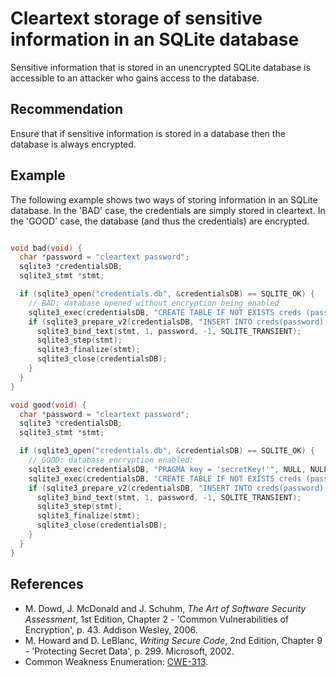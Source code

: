 # Cleartext storage of sensitive information in an SQLite database
Sensitive information that is stored in an unencrypted SQLite database is accessible to an attacker who gains access to the database.


## Recommendation
Ensure that if sensitive information is stored in a database then the database is always encrypted.


## Example
The following example shows two ways of storing information in an SQLite database. In the 'BAD' case, the credentials are simply stored in cleartext. In the 'GOOD' case, the database (and thus the credentials) are encrypted.


```c

void bad(void) {
  char *password = "cleartext password";
  sqlite3 *credentialsDB;
  sqlite3_stmt *stmt;

  if (sqlite3_open("credentials.db", &credentialsDB) == SQLITE_OK) {
    // BAD: database opened without encryption being enabled
    sqlite3_exec(credentialsDB, "CREATE TABLE IF NOT EXISTS creds (password TEXT);", NULL, NULL, NULL);
    if (sqlite3_prepare_v2(credentialsDB, "INSERT INTO creds(password) VALUES(?)", -1, &stmt, NULL) == SQLITE_OK) {
      sqlite3_bind_text(stmt, 1, password, -1, SQLITE_TRANSIENT);
      sqlite3_step(stmt);
      sqlite3_finalize(stmt);
      sqlite3_close(credentialsDB);
    }
  }
}

void good(void) {
  char *password = "cleartext password";
  sqlite3 *credentialsDB;
  sqlite3_stmt *stmt;

  if (sqlite3_open("credentials.db", &credentialsDB) == SQLITE_OK) {
    // GOOD: database encryption enabled:
    sqlite3_exec(credentialsDB, "PRAGMA key = 'secretKey!'", NULL, NULL, NULL);
    sqlite3_exec(credentialsDB, "CREATE TABLE IF NOT EXISTS creds (password TEXT);", NULL, NULL, NULL);
    if (sqlite3_prepare_v2(credentialsDB, "INSERT INTO creds(password) VALUES(?)", -1, &stmt, NULL) == SQLITE_OK) {
      sqlite3_bind_text(stmt, 1, password, -1, SQLITE_TRANSIENT);
      sqlite3_step(stmt);
      sqlite3_finalize(stmt);
      sqlite3_close(credentialsDB);
    }
  }
}


```

## References
* M. Dowd, J. McDonald and J. Schuhm, *The Art of Software Security Assessment*, 1st Edition, Chapter 2 - 'Common Vulnerabilities of Encryption', p. 43. Addison Wesley, 2006.
* M. Howard and D. LeBlanc, *Writing Secure Code*, 2nd Edition, Chapter 9 - 'Protecting Secret Data', p. 299. Microsoft, 2002.
* Common Weakness Enumeration: [CWE-313](https://cwe.mitre.org/data/definitions/313.html).
